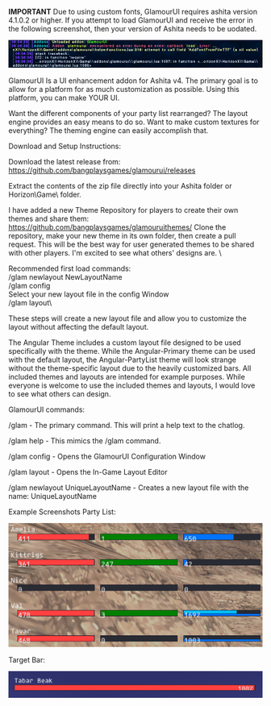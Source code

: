 ******************IMPORTANT******************
Due to using custom fonts, GlamourUI requires ashita version 4.1.0.2 or higher.  If you attempt to load GlamourUI and receive the error in the following screenshot, then your version of Ashita needs to be uodated.

![alt text](https://github.com/bangplaysgames/images/blob/main/GlamourUI/Glamourui~2.png?raw=true)


GlamourUI Is a UI enhancement addon for Ashita v4.  The primary goal is to allow for a platform for as much customization as possible.  Using this platform, you can make YOUR UI.


Want the different components of your party list rearranged?  The layout engine provides an easy means to do so.  Want to make custom textures for everything?  The theming engine can easily accomplish that.


Download and Setup Instructions:

Download the latest release from:  https://github.com/bangplaysgames/glamourui/releases

Extract the contents of the zip file directly into your Ashita folder or Horizon\Game\ folder.


I have added a new Theme Repository for players to create their own themes and share them:  https://github.com/bangplaysgames/glamouruithemes/
Clone the repository, make your new theme in its own folder, then create a pull request.  This will be the best way for user generated themes to be shared with other players.  I'm excited to see what others' designs are.
\


Recommended first load commands:  
/glam newlayout NewLayoutName\
/glam config\
Select your new layout file in the config Window\
/glam layout\

These steps will create a new layout file and allow you to customize the layout without affecting the default layout.

The Angular Theme includes a custom layout file designed to be used specifically with the theme.  While the Angular-Primary theme can be used with the default layout, the Angular-PartyList theme will look strange without the theme-specific layout due to the heavily customized bars.  All included themes and layouts are intended for example purposes.  While everyone is welcome to use the included themes and layouts, I would love to see what others can design.

GlamourUI commands:

/glam - The primary command.  This will print a help text to the chatlog.

/glam help - This mimics the /glam command.

/glam config - Opens the GlamourUI Configuration Window

/glam layout - Opens the In-Game Layout Editor

/glam newlayout UniqueLayoutName - Creates a new layout file with the name: UniqueLayoutName


Example Screenshots
Party List:

![alt text](https://github.com/bangplaysgames/images/blob/main/GlamourUI/PartyList.png?raw=true)


Target Bar:

![alt text](https://github.com/bangplaysgames/images/blob/main/GlamourUI/target%20bar.png?raw=true)
